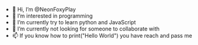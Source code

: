 - 👋 Hi, I’m @NeonFoxyPlay
- 👀 I’m interested in programming 
- 🌱 I’m currently try to learn python and JavaScript
- 💞️ I’m currently not looking for someone to collaborate with
- 📫 If you know how to print("Hello World") you have reach and pass me 

<!---
NeonFoxyPlay/NeonFoxyPlay is a ✨ special ✨ repository because its `README.md` (this file) appears on your GitHub profile.
You can click the Preview link to take a look at your changes.
--->
